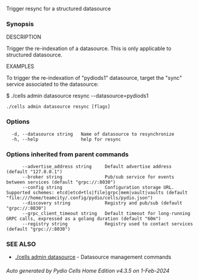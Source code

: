 Trigger resync for a structured datasource

### Synopsis


DESCRIPTION

  Trigger the re-indexation of a datasource. This is only applicable to structured datasource.

EXAMPLES

  To trigger the re-indexation of "pydiods1" datasource, target the "sync" service associated to the datasource: 

  $ ./cells admin datasource resync --datasource=pydiods1



```
./cells admin datasource resync [flags]
```

### Options

```
  -d, --datasource string   Name of datasource to resynchronize
  -h, --help                help for resync
```

### Options inherited from parent commands

```
      --advertise_address string     Default advertise address (default "127.0.0.1")
      --broker string                Pub/sub service for events between services (default "grpc://:8030")
      --config string                Configuration storage URL. Supported schemes: etcd|etcd+tls|file|grpc|mem|vault|vaults (default "file:///home/teamcity/.config/pydio/cells/pydio.json")
      --discovery string             Registry and pub/sub (default "grpc://:8030")
      --grpc_client_timeout string   Default timeout for long-running GRPC calls, expressed as a golang duration (default "60m")
      --registry string              Registry used to contact services (default "grpc://:8030")
```

### SEE ALSO

* [./cells admin datasource](./cells-admin-datasource)	 - Datasource management commands

###### Auto generated by Pydio Cells Home Edition v4.3.5 on 1-Feb-2024
